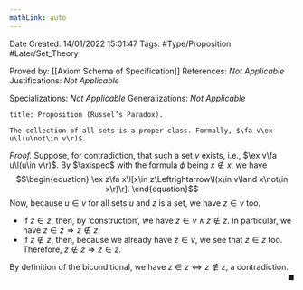 ```yaml
---
mathLink: auto
---
```


<div class="topSpace"></div>

Date Created: 14/01/2022 15:01:47
Tags: #Type/Proposition #Later/Set_Theory

Proved by: [[Axiom Schema of Specification]]
References: <i>Not Applicable</i>
Justifications: <i>Not Applicable</i>

Specializations: <i>Not Applicable</i>
Generalizations: <i>Not Applicable</i>

``` ad-Proposition
title: Proposition (Russel’s Paradox).

The collection of all sets is a proper class. Formally, $\fa v\ex u\l(u\not\in v\r)$.

```

<i>Proof.</i> Suppose, for contradiction, that such a set $v$ exists, i.e., $\ex v\fa u\l(u\in v\r)$. By $\axispec$ with the formula $\phi$ being $x\not\in x$, we have
$$\begin{equation}
    \ex z\fa x\l[x\in z\Leftrightarrow\l(x\in v\land x\not\in x\r)\r].
\end{equation}$$
Now, because $u\in v$ for all sets $u$ and $z$ is a set, we have $z\in v$ too.
* If $z\in z$, then, by ‘construction’, we have $z\in v\land z\not\in z$. In particular, we have $z\in z\Rightarrow z\not\in z$.
* If $z\not\in z$, then, because we already have $z\in v$, we see that $z\in z$ too. Therefore, $z\not\in z\Rightarrow z\in z$.

By definition of the biconditional, we have $z\in z\Leftrightarrow z\not\in z$, a contradiction.<span style="float:right;">$\blacksquare$</span>
